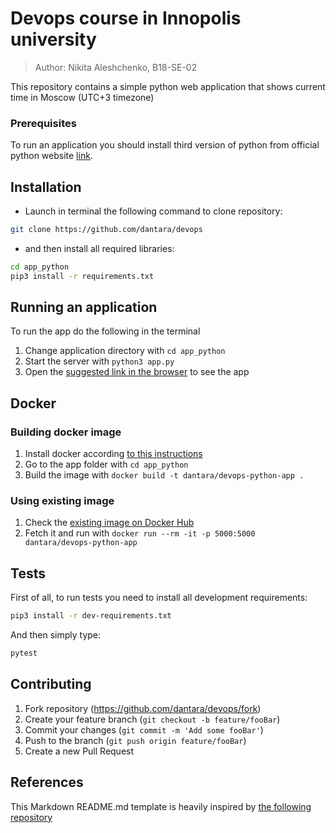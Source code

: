 # Devops course in Innopolis university
> Author: Nikita Aleshchenko, B18-SE-02

This repository contains a simple python web application that shows current time in Moscow (UTC+3 timezone)

### Prerequisites

To run an application you should install third version of python from official python website [link](https://www.python.org/downloads/).

## Installation

* Launch in terminal the following command to clone repository:

```sh
git clone https://github.com/dantara/devops
```

* and then install all required libraries:
```sh
cd app_python
pip3 install -r requirements.txt
```

## Running an application

To run the app do the following in the terminal
1. Change application directory with `cd app_python`
3. Start the server with `python3 app.py`
4. Open the [suggested link in the browser](http://127.0.0.1:5000/) to see the app

## Docker

### Building docker image

1. Install docker according [to this instructions](https://docs.docker.com/engine/install/)
2. Go to the app folder with `cd app_python`
3. Build the image with `docker build -t dantara/devops-python-app .`

### Using existing image

1. Check the [existing image on Docker Hub](https://hub.docker.com/r/dantara/devops-python-app)
2. Fetch it and run with `docker run --rm -it -p 5000:5000 dantara/devops-python-app`

## Tests

First of all, to run tests you need to install all development requirements:
```sh
pip3 install -r dev-requirements.txt
```

And then simply type:
```sh
pytest
```

## Contributing

1. Fork repository (<https://github.com/dantara/devops/fork>)
2. Create your feature branch (`git checkout -b feature/fooBar`)
3. Commit your changes (`git commit -m 'Add some fooBar'`)
4. Push to the branch (`git push origin feature/fooBar`)
5. Create a new Pull Request

## References 

This Markdown README.md template is heavily inspired by
[the following repository](https://github.com/dbader/readme-template/blob/master/README.md)
